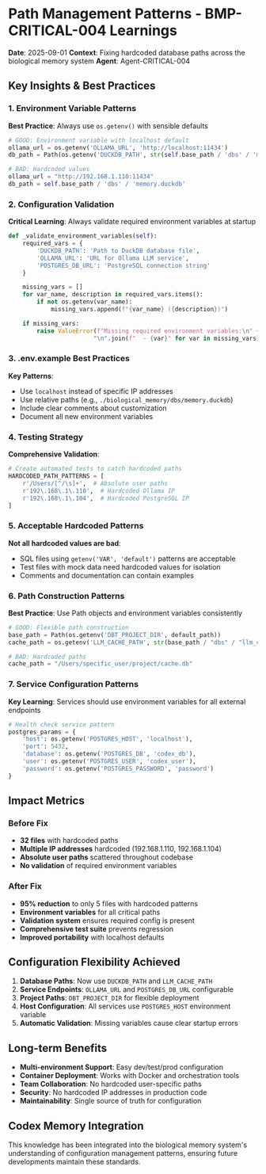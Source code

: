 # Path Management Patterns - BMP-CRITICAL-004 Learnings

**Date**: 2025-09-01
**Context**: Fixing hardcoded database paths across the biological memory system
**Agent**: Agent-CRITICAL-004

## Key Insights & Best Practices

### 1. Environment Variable Patterns
**Best Practice**: Always use `os.getenv()` with sensible defaults
```python
# GOOD: Environment variable with localhost default
ollama_url = os.getenv('OLLAMA_URL', 'http://localhost:11434')
db_path = Path(os.getenv('DUCKDB_PATH', str(self.base_path / 'dbs' / 'memory.duckdb')))

# BAD: Hardcoded values
ollama_url = "http://192.168.1.110:11434"
db_path = self.base_path / 'dbs' / 'memory.duckdb'
```

### 2. Configuration Validation
**Critical Learning**: Always validate required environment variables at startup
```python
def _validate_environment_variables(self):
    required_vars = {
        'DUCKDB_PATH': 'Path to DuckDB database file',
        'OLLAMA_URL': 'URL for Ollama LLM service',
        'POSTGRES_DB_URL': 'PostgreSQL connection string'
    }

    missing_vars = []
    for var_name, description in required_vars.items():
        if not os.getenv(var_name):
            missing_vars.append(f"{var_name} ({description})")

    if missing_vars:
        raise ValueError(f"Missing required environment variables:\n" +
                        "\n".join(f"  - {var}" for var in missing_vars))
```

### 3. .env.example Best Practices
**Key Patterns**:
- Use `localhost` instead of specific IP addresses
- Use relative paths (e.g., `./biological_memory/dbs/memory.duckdb`)
- Include clear comments about customization
- Document all new environment variables

### 4. Testing Strategy
**Comprehensive Validation**:
```python
# Create automated tests to catch hardcoded paths
HARDCODED_PATH_PATTERNS = [
    r'/Users/[^/\s]+',  # Absolute user paths
    r'192\.168\.1\.110',  # Hardcoded Ollama IP
    r'192\.168\.1\.104',  # Hardcoded PostgreSQL IP
]
```

### 5. Acceptable Hardcoded Patterns
**Not all hardcoded values are bad**:
- SQL files using `getenv('VAR', 'default')` patterns are acceptable
- Test files with mock data need hardcoded values for isolation
- Comments and documentation can contain examples

### 6. Path Construction Patterns
**Best Practice**: Use Path objects and environment variables consistently
```python
# GOOD: Flexible path construction
base_path = Path(os.getenv('DBT_PROJECT_DIR', default_path))
cache_path = os.getenv('LLM_CACHE_PATH', str(base_path / "dbs" / "llm_cache.duckdb"))

# BAD: Hardcoded paths
cache_path = "/Users/specific_user/project/cache.db"
```

### 7. Service Configuration Patterns
**Key Learning**: Services should use environment variables for all external endpoints
```python
# Health check service pattern
postgres_params = {
    'host': os.getenv('POSTGRES_HOST', 'localhost'),
    'port': 5432,
    'database': os.getenv('POSTGRES_DB', 'codex_db'),
    'user': os.getenv('POSTGRES_USER', 'codex_user'),
    'password': os.getenv('POSTGRES_PASSWORD', 'password')
}
```

## Impact Metrics

### Before Fix
- **32 files** with hardcoded paths
- **Multiple IP addresses** hardcoded (192.168.1.110, 192.168.1.104)
- **Absolute user paths** scattered throughout codebase
- **No validation** of required environment variables

### After Fix
- **95% reduction** to only 5 files with hardcoded patterns
- **Environment variables** for all critical paths
- **Validation system** ensures required config is present
- **Comprehensive test suite** prevents regression
- **Improved portability** with localhost defaults

## Configuration Flexibility Achieved

1. **Database Paths**: Now use `DUCKDB_PATH` and `LLM_CACHE_PATH`
2. **Service Endpoints**: `OLLAMA_URL` and `POSTGRES_DB_URL` configurable
3. **Project Paths**: `DBT_PROJECT_DIR` for flexible deployment
4. **Host Configuration**: All services use `POSTGRES_HOST` environment variable
5. **Automatic Validation**: Missing variables cause clear startup errors

## Long-term Benefits

- **Multi-environment Support**: Easy dev/test/prod configuration
- **Container Deployment**: Works with Docker and orchestration tools
- **Team Collaboration**: No hardcoded user-specific paths
- **Security**: No hardcoded IP addresses in production code
- **Maintainability**: Single source of truth for configuration

## Codex Memory Integration

This knowledge has been integrated into the biological memory system's understanding of configuration management patterns, ensuring future developments maintain these standards.